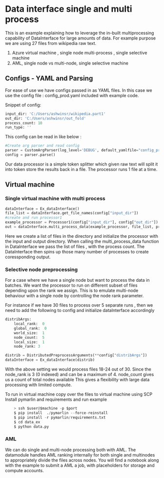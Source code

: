 # Data interface single and multi process

This is an example explaining how to leverage the in-built multiprocessing capability of DataInterface for large amounts of data.
For example purpose we are using 27 files from wikipedia raw text.
1) Azure virtual machine , single node multi-process , single selective machine
2) AML, single node vs multi-node, single selective machine
## Configs - YAML and Parsing

For ease of use we have configs passed in as YAML files. 
In this case we use the config file : config_prod.yaml included with example code.

Snippet of config:

```python
input_dir: 'C:/Users/ashwinsr/wikipedia.part1'
out_dir: 'C:/Users/ashwinsr/out_fold'
process_count: 10
run_type: ''
```

This config can be read in like below : 

```python
#Create arg parser and read config
parser = CustomArgParser(log_level='DEBUG', default_yamlfile="config_prod.yaml")
config = parser.parse()
```

Our data processor is a simple token splitter which given raw text will split it into token store the results back in a file. The processor runs 1 file at a time.

## Virtual machine
### Single virtual machine with multi process

```python
dataInterface = Ex_dataInterface()  
file_list = dataInterface.get_file_names(config["input_dir"])
#create and run processor1
example_processor = Processor1(config["input_dir"], config["out_dir"])
out = dataInterface.multi_process_data(example_processor, file_list, process_count=config["process_count"])
```
Here we create a list of files in the directory and initialize the processor with the input and output directory. When calling the multi_process_data function in DataInterface we pass the list of files , with the process count. The DataInterface then spins up those many number of processes to create coressponding output. 

### Selective node preprocessing
For a case where we have a single node but want to process the data in batches. We want the processor to run on different subset of files depending upon the rank we assign. This is to emulate multi-node behaviour with a single node by controlling the node rank parameter.

For instance if we have 30 files to process over 5 separate runs , then we need to add the following to config and initialize dataInterface accordingly

```python
distribArgs:
    local_rank:  0
    global_rank:  0
    world_size:  1
    node_count:  5
    local_size:  1
    node_rank: 3
```

```python
distrib = DistributedPreprocessArguments(**config["distribArgs"])
dataInterface = Ex_dataInterface(distrib)
```
With the above setting we would process files 18-24 out of 30. Since the node_rank is 3 (0 indexed) and can be a maximum of 4. node_count gives us a count of total nodes available
This gives a flexibility with large data processing with limited compute.

To run in virtual machine copy over the files to virtual machine using SCP 
Install pymarlin and requirements and run example
```python
    > ssh $user@$machine -p $port
    $ pip install  ./pymarlin --force-reinstall
    $ pip install -r pymarlin/requirements.txt
    $ cd data_ex
    $ python data.py
```

### AML 
We can do single and multi-node processing both with AML. The datamodule handles AML ranking internally for both single and multinodes to appropriately divide the files across nodes. 
You will find a notebook along with the example to submit a AML a job, with placeholders for storage and compute accounts.

